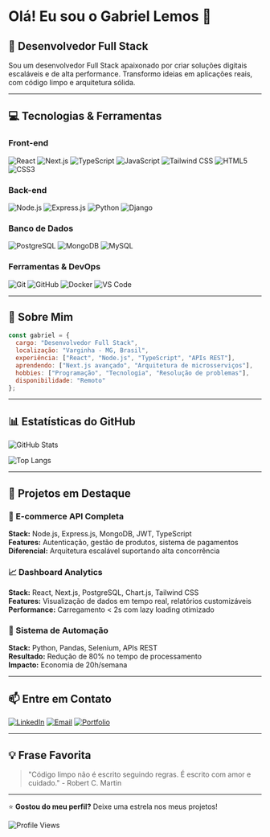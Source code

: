 # Olá! Eu sou o Gabriel Lemos 👋

## 🚀 Desenvolvedor Full Stack

Sou um desenvolvedor Full Stack apaixonado por criar soluções digitais escaláveis e de alta performance. Transformo ideias em aplicações reais, com código limpo e arquitetura sólida.

---

## 💻 Tecnologias & Ferramentas

### Front-end
![React](https://img.shields.io/badge/React-20232A?style=for-the-badge&logo=react&logoColor=61DAFB)
![Next.js](https://img.shields.io/badge/Next.js-000000?style=for-the-badge&logo=next.js&logoColor=white)
![TypeScript](https://img.shields.io/badge/TypeScript-007ACC?style=for-the-badge&logo=typescript&logoColor=white)
![JavaScript](https://img.shields.io/badge/JavaScript-F7DF1E?style=for-the-badge&logo=javascript&logoColor=black)
![Tailwind CSS](https://img.shields.io/badge/Tailwind_CSS-38B2AC?style=for-the-badge&logo=tailwind-css&logoColor=white)
![HTML5](https://img.shields.io/badge/HTML5-E34F26?style=for-the-badge&logo=html5&logoColor=white)
![CSS3](https://img.shields.io/badge/CSS3-1572B6?style=for-the-badge&logo=css3&logoColor=white)

### Back-end
![Node.js](https://img.shields.io/badge/Node.js-43853D?style=for-the-badge&logo=node.js&logoColor=white)
![Express.js](https://img.shields.io/badge/Express.js-404D59?style=for-the-badge&logo=express&logoColor=white)
![Python](https://img.shields.io/badge/Python-3776AB?style=for-the-badge&logo=python&logoColor=white)
![Django](https://img.shields.io/badge/Django-092E20?style=for-the-badge&logo=django&logoColor=white)

### Banco de Dados
![PostgreSQL](https://img.shields.io/badge/PostgreSQL-316192?style=for-the-badge&logo=postgresql&logoColor=white)
![MongoDB](https://img.shields.io/badge/MongoDB-4EA94B?style=for-the-badge&logo=mongodb&logoColor=white)
![MySQL](https://img.shields.io/badge/MySQL-005C84?style=for-the-badge&logo=mysql&logoColor=white)

### Ferramentas & DevOps
![Git](https://img.shields.io/badge/Git-F05032?style=for-the-badge&logo=git&logoColor=white)
![GitHub](https://img.shields.io/badge/GitHub-100000?style=for-the-badge&logo=github&logoColor=white)
![Docker](https://img.shields.io/badge/Docker-2496ED?style=for-the-badge&logo=docker&logoColor=white)
![VS Code](https://img.shields.io/badge/VS_Code-007ACC?style=for-the-badge&logo=visual-studio-code&logoColor=white)

---

## 🎯 Sobre Mim

```javascript
const gabriel = {
  cargo: "Desenvolvedor Full Stack",
  localização: "Varginha - MG, Brasil",
  experiência: ["React", "Node.js", "TypeScript", "APIs REST"],
  aprendendo: ["Next.js avançado", "Arquitetura de microsserviços"],
  hobbies: ["Programação", "Tecnologia", "Resolução de problemas"],
  disponibilidade: "Remoto"
};
```

---

## 📊 Estatísticas do GitHub

![GitHub Stats](https://github-readme-stats.vercel.app/api?username=Gabrieldsl96&show_icons=true&theme=tokyonight&hide_border=true&count_private=true)

![Top Langs](https://github-readme-stats.vercel.app/api/top-langs/?username=Gabrieldsl96&layout=compact&theme=tokyonight&hide_border=true)

---

## 🚀 Projetos em Destaque

### 🛒 E-commerce API Completa
**Stack:** Node.js, Express.js, MongoDB, JWT, TypeScript  
**Features:** Autenticação, gestão de produtos, sistema de pagamentos  
**Diferencial:** Arquitetura escalável suportando alta concorrência

### 📈 Dashboard Analytics
**Stack:** React, Next.js, PostgreSQL, Chart.js, Tailwind CSS  
**Features:** Visualização de dados em tempo real, relatórios customizáveis  
**Performance:** Carregamento < 2s com lazy loading otimizado

### 🤖 Sistema de Automação
**Stack:** Python, Pandas, Selenium, APIs REST  
**Resultado:** Redução de 80% no tempo de processamento  
**Impacto:** Economia de 20h/semana

---

## 📫 Entre em Contato

[![LinkedIn](https://img.shields.io/badge/LinkedIn-0077B5?style=for-the-badge&logo=linkedin&logoColor=white)](https://www.linkedin.com/in/gabriel-dasilva-lemos/)
[![Email](https://img.shields.io/badge/Email-D14836?style=for-the-badge&logo=gmail&logoColor=white)](mailto:gabrieldasilvalemos96@gmail.com)
[![Portfolio](https://img.shields.io/badge/Portfolio-000000?style=for-the-badge&logo=About.me&logoColor=white)]([https://seu-portfolio.com](https://github.com/Gabrieldsl96))

---

## 💡 Frase Favorita

> "Código limpo não é escrito seguindo regras. É escrito com amor e cuidado." - Robert C. Martin

---

⭐️ **Gostou do meu perfil?** Deixe uma estrela nos meus projetos!

![Profile Views](https://komarev.com/ghpvc/?username=Gabrieldsl96&color=blueviolet&style=for-the-badge)
